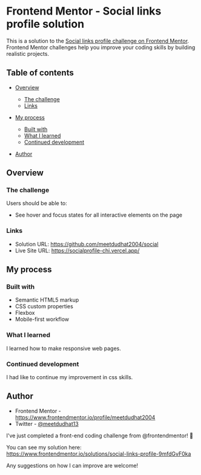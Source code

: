 # Frontend Mentor - Social links profile solution

This is a solution to the [Social links profile challenge on Frontend Mentor](https://www.frontendmentor.io/challenges/social-links-profile-UG32l9m6dQ). Frontend Mentor challenges help you improve your coding skills by building realistic projects. 

## Table of contents

- [Overview](#overview)
  - [The challenge](#the-challenge)
  - [Links](#links)
- [My process](#my-process)
  - [Built with](#built-with)
  - [What I learned](#what-i-learned)
  - [Continued development](#continued-development)
  
- [Author](#author)




## Overview

### The challenge

Users should be able to:

- See hover and focus states for all interactive elements on the page

### Links

- Solution URL: https://github.com/meetdudhat2004/social
- Live Site URL: https://socialprofile-chi.vercel.app/

## My process

### Built with

- Semantic HTML5 markup
- CSS custom properties
- Flexbox
- Mobile-first workflow


### What I learned

I learned how to make responsive web pages.



### Continued development

I had like to continue my improvement in css skills.




## Author

- Frontend Mentor - https://www.frontendmentor.io/profile/meetdudhat2004
- Twitter - [@meetdudhat13](https://www.twitter.com/meetdudhat13)

I've just completed a front-end coding challenge from @frontendmentor! 🎉

You can see my solution here: https://www.frontendmentor.io/solutions/social-links-profile-9mfdGvF0ka

Any suggestions on how I can improve are welcome!
